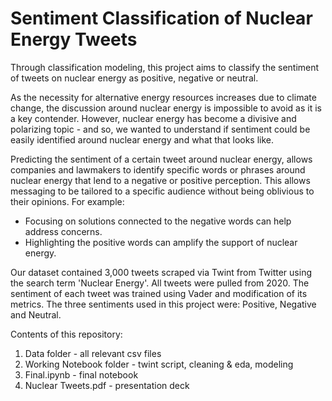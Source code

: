 # Sentiment Classification of Nuclear Energy Tweets

Through classification modeling, this project aims to classify the sentiment of tweets on nuclear energy as positive, negative or neutral.

As the necessity for alternative energy resources increases due to climate change, the discussion around nuclear energy is impossible to avoid as it is a key contender. However, nuclear energy has become a divisive and polarizing topic - and so, we wanted to understand if sentiment could be easily identified around nuclear energy and what that looks like.

Predicting the sentiment of a certain tweet around nuclear energy, allows companies and lawmakers to identify specific words or phrases around nuclear energy that lend to a negative or positive perception. This allows messaging to be tailored to a specific audience without being oblivious to their opinions. For example:

  - Focusing on solutions connected to the negative words can help address concerns.
  - Highlighting the positive words can amplify the support of nuclear energy.


Our dataset contained 3,000 tweets scraped via Twint from Twitter using the search term 'Nuclear Energy'. All tweets were pulled from 2020. The sentiment of each tweet was trained using Vader and modification of its metrics. The three sentiments used in this project were: Positive, Negative and Neutral.


Contents of this repository: 

1. Data folder - all relevant csv files 
2. Working Notebook folder - twint script, cleaning & eda, modeling 
3. Final.ipynb - final notebook 
4. Nuclear Tweets.pdf - presentation deck
